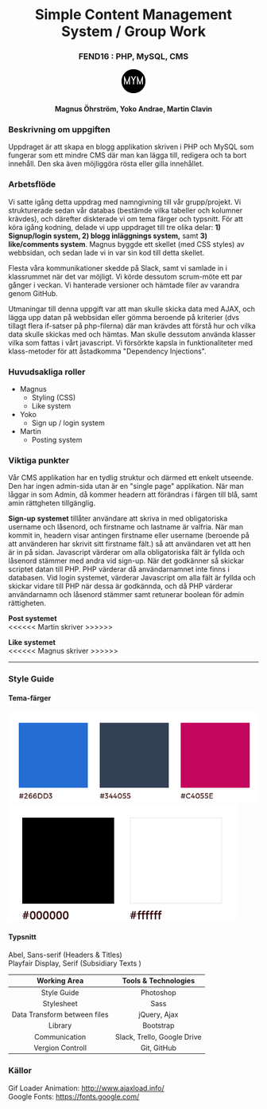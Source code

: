 <div align="center">
<h1>Simple Content Management System / Group Work</h1>
<h3>FEND16 : PHP, MySQL, CMS</h3>
<p align="center"><img src="images/favicon.png" alt="team logo"></p> 
<h4>Magnus Öhrström, Yoko Andrae, Martin Clavin</h4>
</div>  
  
### Beskrivning om uppgiften
Uppdraget är att skapa en blogg applikation skriven i PHP och MySQL som fungerar som ett mindre CMS där man kan lägga till, redigera och ta bort innehåll. Den ska även möjliggöra rösta eller gilla innehållet.

### Arbetsflöde
Vi satte igång detta uppdrag med namngivning till vår grupp/projekt. Vi strukturerade sedan vår databas (bestämde vilka tabeller och kolumner krävdes), och därefter diskterade vi om tema färger och typsnitt. För att köra igång kodning, delade vi upp uppdraget till tre olika delar: **1) Signup/login system, 2) blogg inläggnings system,** samt **3) like/comments system**. Magnus byggde ett skellet (med CSS styles) av webbsidan, och sedan lade vi in var sin kod till detta skellet.  
  
Flesta våra kommunikationer skedde på Slack, samt vi samlade in i klassrummet när det var möjligt. Vi körde dessutom scrum-möte ett par gånger i veckan. Vi hanterade versioner och hämtade filer av varandra genom GitHub.  
  
Utmaningar till denna uppgift var att man skulle skicka data med AJAX, och lägga upp datan på webbsidan eller gömma beroende på kriterier (dvs tillagt flera if-satser på php-filerna) där man krävdes att förstå hur och vilka data skulle skickas med och hämtas. Man skulle dessutom använda klasser vilka som fattas i vårt javascript. Vi försörkte kapsla in funktionaliteter med klass-metoder för att åstadkomma "Dependency Injections".  
  
### Huvudsakliga roller
- Magnus
    - Styling (CSS)
    - Like system
 - Yoko
    - Sign up / login system
- Martin
    - Posting system
  

### Viktiga punkter
Vår CMS applikation har en tydlig struktur och därmed ett enkelt utseende. Den har ingen admin-sida utan är en "single page" applikation. När man låggar in som Admin, då kommer headern att förändras i färgen till blå, samt amin rättgheten tillgänglig.    
  
**Sign-up systemet** tillåter användare att skriva in med obligatoriska username och låsenord, och firstname och lastname är valfria. När man kommit in, headern visar antingen firstname eller username (beroende på att använderen har skrivit sitt firstname fält.)  så att användaren vet att hen är in på sidan. Javascript värderar om alla obligatoriska fält är fyllda och låsenord stämmer med andra vid sign-up. När det godkänner så skickar scriptet datan till PHP. PHP värderar då användarnamnet inte finns i databasen. Vid login systemet, värderar Javascript om alla fält är fyllda och skickar vidare till PHP när dessa är godkännda, och då PHP värderar användarnamn och låsenord stämmer samt retunerar boolean för admin rättigheten.  
  
**Post systemet**  
<<<<<< Martin skriver >>>>>>
  
**Like systemet**  
<<<<<< Magnus skriver >>>>>>
  
<hr>
  
### Style Guide
#### Tema-färger
![theme colors](images/mym-color.jpg)
![theme colors](images/mym-color2.jpg)

#### Typsnitt
Abel, Sans-serif (Headers & Titles)  
Playfair Display, Serif (Subsidiary Texts )

|  Working Area | Tools & Technologies |
|:-----:|:-----:|
|Style Guide|Photoshop|
|Stylesheet|Sass|
|Data Transform between files|jQuery, Ajax|
|Library|Bootstrap|
|Communication|Slack, Trello, Google Drive|
|Vergion Controll|Git, GitHub|

  
### Källor
Gif Loader Animation: http://www.ajaxload.info/  
Google Fonts: https://fonts.google.com/